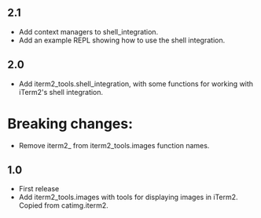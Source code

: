 2.1
---

- Add context managers to shell_integration.
- Add an example REPL showing how to use the shell integration.

2.0
---

- Add iterm2_tools.shell_integration, with some functions for working with
  iTerm2's shell integration.

# Breaking changes:

- Remove iterm2_ from iterm2_tools.images function names.

1.0
---

- First release
- Add iterm2_tools.images with tools for displaying images in iTerm2. Copied
  from catimg.iterm2.
